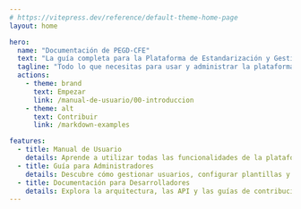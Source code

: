 ```yaml
---
# https://vitepress.dev/reference/default-theme-home-page
layout: home

hero:
  name: "Documentación de PEGD-CFE"
  text: "La guía completa para la Plataforma de Estandarización y Gestión Documental."
  tagline: "Todo lo que necesitas para usar y administrar la plataforma."
  actions:
    - theme: brand
      text: Empezar
      link: /manual-de-usuario/00-introduccion
    - theme: alt
      text: Contribuir
      link: /markdown-examples

features:
  - title: Manual de Usuario
    details: Aprende a utilizar todas las funcionalidades de la plataforma, desde la creación de tu cuenta hasta la generación de documentos.
  - title: Guía para Administradores
    details: Descubre cómo gestionar usuarios, configurar plantillas y administrar el sistema de forma eficiente.
  - title: Documentación para Desarrolladores
    details: Explora la arquitectura, las API y las guías de contribución para extender y personalizar la plataforma.
---
```

